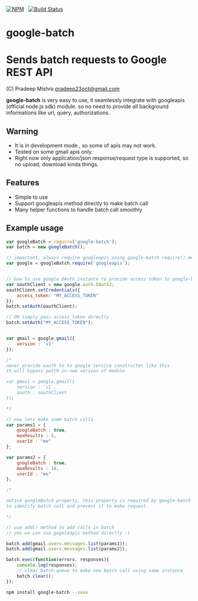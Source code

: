 [![NPM](https://nodei.co/npm/google-batch.svg?downloads=true&downloadRank=true)](https://nodei.co/npm/google-batch/)&nbsp;&nbsp;
[![Build Status](https://travis-ci.org/pradeep-mishra/google-batch.svg?branch=master)](https://travis-ci.org/pradeep-mishra/google-batch)


google-batch
=========
Sends batch requests to Google REST API
=======


(C) Pradeep Mishra <pradeep23oct@gmail.com>

**google-batch** is very easy to use, it seamlessly integrate with googleapis (official node.js sdk) module.
so no need to provide all background informations like url, query, authorizations.


Warning
--------
* It is in development mode , so some of apis may not work.
* Tested on some gmail apis only.
* Right now only application/json response/request type is supported, so no upload, download kinda things.

Features
--------

* Simple to use
* Support googleapis method directly to make batch call
* Many helper functions to handle batch call smoothly



Example usage
-------------
```javascript
var googleBatch = require('google-batch');
var batch = new googleBatch();

// important, always require googleapis using google-batch require() method.
var google = googleBatch.require('googleapis'); 


// how to use google OAuth instance to provide access token to google-batch
var oauthClient = new google.auth.OAuth2;
oauthClient.setCredentials({
    access_token: "MY_ACCESS_TOKEN"
});
batch.setAuth(oauthClient);

// OR simply pass access_token directly
batch.setAuth("MY_ACCESS_TOKEN");


var gmail = google.gmail({
    version : 'v1'
});

/* 
never provide oauth to to google service constructer like this
it will bypass patch in new version of module

var gmail = google.gmail({
    version : 'v1',
    oauth : oauthClient
});

*/

// now lets make some batch calls
var params1 = {
    googleBatch : true,
    maxResults : 5,
    userId : "me"
};

var params2 = {
    googleBatch : true,
    maxResults : 10,
    userId : "me"
};

/*

notice googleBatch property, this property is required by google-batch 
to identify batch call and prevent it to make request.

*/

// use add() method to add calls in batch
// yes we can use gogoleapis method directly :)

batch.add(gmail.users.messages.list(params1));
batch.add(gmail.users.messages.list(params2));

batch.exec(function(errors, responses){
    console.log(responses);
    // clear batch queue to make new batch call using same instance 
    batch.clear();
});


```



```bash
npm install google-batch --save
```
